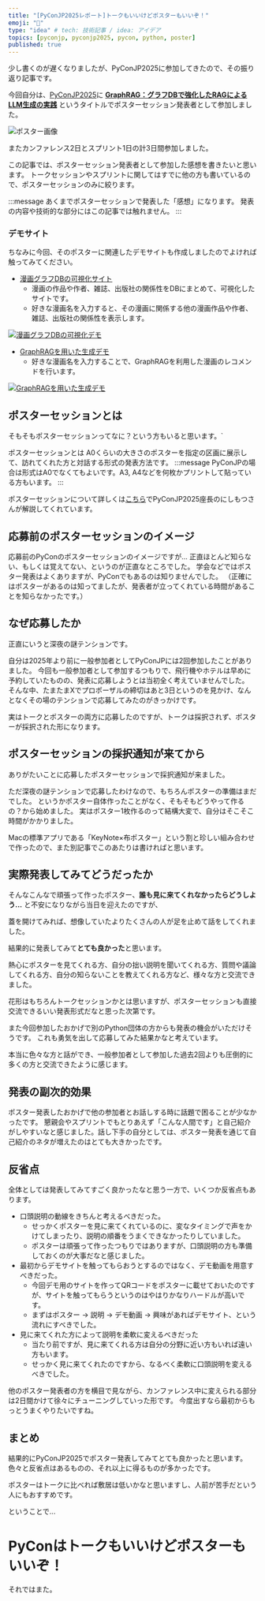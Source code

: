 ```yaml
---
title: "[PyConJP2025レポート]トークもいいけどポスターもいいぞ！"
emoji: "🐍"
type: "idea" # tech: 技術記事 / idea: アイデア
topics: [pyconjp, pyconjp2025, pycon, python, poster]
published: true
---
```


少し書くのが遅くなりましたが、PyConJP2025に参加してきたので、その振り返り記事です。

今回自分は、[PyConJP2025](https://2025.pycon.jp/ja)に
[**GraphRAG：グラフDBで強化したRAGによるLLM生成の実践**](https://2025.pycon.jp/ja/timetable/talk/ZVTUGM/)
というタイトルでポスターセッション発表者として参加しました。


![ポスター画像](/images/pycon2025_poster.001.jpeg)


またカンファレンス2日とスプリント1日の計3日間参加しました。

この記事では、ポスターセッション発表者として参加した感想を書きたいと思います。
トークセッションやスプリントに関してはすでに他の方も書いているので、ポスターセッションのみに絞ります。

:::message
あくまでポスターセッションで発表した「感想」になります。
発表の内容や技術的な部分にはこの記事では触れません。
:::

### デモサイト
ちなみに今回、そのポスターに関連したデモサイトも作成しましたのでよければ触ってみてください。
- [漫画グラフDBの可視化サイト](https://mangagraph.netlify.app/)
  - 漫画の作品や作者、雑誌、出版社の関係性をDBにまとめて、可視化したサイトです。
  - 好きな漫画名を入力すると、その漫画に関係する他の漫画作品や作者、雑誌、出版社の関係性を表示します。

[![漫画グラフDBの可視化デモ](/images/manga-graph-visualizer-demo.gif)](https://mangagraph.netlify.app/)


- [GraphRAGを用いた生成デモ](https://manga-graph-graphrag-production.up.railway.app/)
  - 好きな漫画名を入力することで、GraphRAGを利用した漫画のレコメンドを行います。

[![GraphRAGを用いた生成デモ](/images/mangagraphrag-demo.gif)](https://manga-graph-graphrag-production.up.railway.app/)

## ポスターセッションとは
そもそもポスターセッションってなに？という方もいると思います。`

ポスターセッションとは
A0くらいの大きさのポスターを指定の区画に展示して、訪れてくれた方と対話する形式の発表方法です。
:::message
PyConJPの場合は形式はA0でなくてもよいです。A3, A4などを何枚かプリントして貼っている方もいます。
:::

ポスターセッションについて詳しくは[こちら](https://note.com/24motz/n/n86b9498687c0)でPyConJP2025座長のにしもつさんが解説してくれています。

## 応募前のポスターセッションのイメージ
応募前のPyConのポスターセッションのイメージですが...
正直ほとんど知らない、もしくは覚えてない、というのが正直なところでした。
学会などではポスター発表はよくありますが、PyConでもあるのは知りませんでした。
（正確にはポスターがあるのは知ってましたが、発表者が立ってくれている時間があることを知らなかったです。）

## なぜ応募したか
正直にいうと深夜の謎テンションです。

自分は2025年より前に一般参加者としてPyConJPには2回参加したことがありました。
今回も一般参加者として参加するつもりで、飛行機やホテルは早めに予約していたものの、発表に応募しようとは当初全く考えていませんでした。
そんな中、たまたまXでプロポーザルの締切はあと3日というのを見かけ、なんとなくその場のテンションで応募してみたのがきっかけです。

実はトークとポスターの両方に応募したのですが、トークは採択されず、ポスターが採択された形になります。

## ポスターセッションの採択通知が来てから
ありがたいことに応募したポスターセッションで採択通知が来ました。

ただ深夜の謎テンションで応募したわけなので、もちろんポスターの準備はまだでした。
というかポスター自体作ったことがなく、そもそもどうやって作るの？から始めました。
実はポスター1枚作るのって結構大変で、自分はそこそこ時間がかかりました。

Macの標準アプリである「KeyNote×布ポスター」という割と珍しい組み合わせで作ったので、また別記事でこのあたりは書ければと思います。

## 実際発表してみてどうだったか
そんなこんなで頑張って作ったポスター、**誰も見に来てくれなかったらどうしよう...**
と不安になりながら当日を迎えたのですが、

蓋を開けてみれば、想像していたよりたくさんの人が足を止めて話をしてくれました。

結果的に発表してみて**とても良かった**と思います。

熱心にポスターを見てくれる方、自分の拙い説明を聞いてくれる方、質問や議論してくれる方、自分の知らないことを教えてくれる方など、様々な方と交流できました。

花形はもちろんトークセッションかとは思いますが、ポスターセッションも直接交流できるいい発表形式だなと思った次第です。

また今回参加したおかげで別のPython団体の方からも発表の機会がいただけそうです。
これも勇気を出して応募してみた結果かなと考えています。

本当に色々な方と話ができ、一般参加者として参加した過去2回よりも圧倒的に多くの方と交流できたように感じます。

## 発表の副次的効果
ポスター発表したおかげで他の参加者とお話しする時に話題で困ることが少なかったです。
懇親会やスプリントでもとりあえず「こんな人間です」と自己紹介がしやすいなと感じました。話し下手の自分としては、ポスター発表を通じて自己紹介のネタが増えたのはとても大きかったです。

## 反省点
全体としては発表してみてすごく良かったなと思う一方で、いくつか反省点もあります。
- 口頭説明の動線をきちんと考えるべきだった。
  - せっかくポスターを見に来てくれているのに、変なタイミングで声をかけてしまったり、説明の順番をうまくできなかったりしていました。
  - ポスターは頑張って作ったつもりではありますが、口頭説明の方も準備しておくのが大事だなと感じました。
- 最初からデモサイトを触ってもらおうとするのではなく、デモ動画を用意すべきだった。
  - 今回デモ用のサイトを作ってQRコードをポスターに載せておいたのですが、サイトを触ってもらうというのはやはりかなりハードルが高いです。
  - まずはポスター → 説明 → デモ動画 → 興味があればデモサイト、という流れにすべきでした。
- 見に来てくれた方によって説明を柔軟に変えるべきだった
  - 当たり前ですが、見に来てくれる方は自分の分野に近い方もいれば遠い方もいます。
  - せっかく見に来てくれたのですから、なるべく柔軟に口頭説明を変えるべきでした。

他のポスター発表者の方を横目で見ながら、カンファレンス中に変えられる部分は2日間かけて徐々にチューニングしていった形です。
今度出すなら最初からもっとうまくやりたいですね。

## まとめ
結果的にPyConJP2025でポスター発表してみてとても良かったと思います。
色々と反省点はあるものの、それ以上に得るものが多かったです。

ポスターはトークに比べれば敷居は低いかなと思いますし、人前が苦手だという人にもおすすめです。

ということで...

# **PyConはトークもいいけどポスターもいいぞ！**



それではまた。